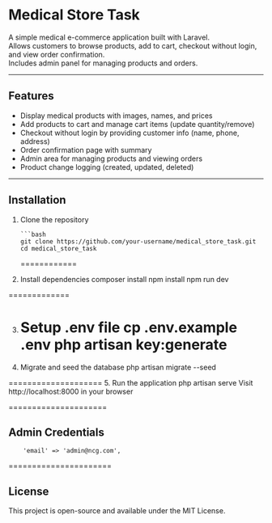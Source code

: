 # Medical Store Task

A simple medical e-commerce application built with Laravel.  
Allows customers to browse products, add to cart, checkout without login, and view order confirmation.  
Includes admin panel for managing products and orders.

---

## Features

-   Display medical products with images, names, and prices
-   Add products to cart and manage cart items (update quantity/remove)
-   Checkout without login by providing customer info (name, phone, address)
-   Order confirmation page with summary
-   Admin area for managing products and viewing orders
-   Product change logging (created, updated, deleted)

---

## Installation

1.  Clone the repository

        ```bash
        git clone https://github.com/your-username/medical_store_task.git
        cd medical_store_task

    ============

2.  Install dependencies
    composer install
    npm install
    npm run dev

=============

3. Setup .env file
   cp .env.example .env
   php artisan key:generate
   =================

4. Migrate and seed the database
   php artisan migrate --seed

==================== 
5. Run the application
php artisan serve
Visit http://localhost:8000 in your browser

=====================

## Admin Credentials
        'email' => 'admin@ncg.com',

======================

## License
This project is open-source and available under the MIT License.

